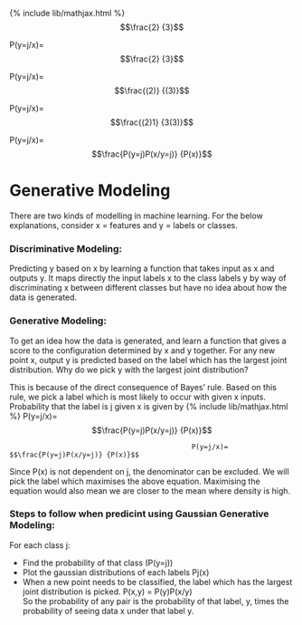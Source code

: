 {% include lib/mathjax.html %}
$$\frac{2} {3}$$

 P(y=j/x)= $$\frac{2} {3}$$
 
 P(y=j/x)= $$\frac{(2)} {(3)}$$
 
 P(y=j/x)= $$\frac{(2)1} {3(3)}$$
 
 P(y=j/x)= $$\frac{P(y=j)P(x/y=j)} {P(x)}$$
 
# Generative Modeling

There are two kinds of modelling in machine learning.
For the below explanations, consider x = features and y = labels or classes.

### Discriminative Modeling:
Predicting y based on x by learning a function that takes input as x and outputs y. It maps directly the input labels x to the class labels y by way of  discriminating x between different classes but have no idea about how the data is generated.

### Generative Modeling:
To get an idea how the data is generated, and learn a function that gives a score to the configuration determined by x and y together.
For any new point x, output y is predicted based on the label which has the largest joint distribution.
Why do we pick y with the largest joint distribution?

This is because of the direct consequence of Bayes’ rule. Based on this rule, we pick a label which is most likely to occur with given x inputs.
Probability that the label is j given x is given by 
{% include lib/mathjax.html %}
P(y=j/x)= $$\frac{P(y=j)P(x/y=j)} {P(x)}$$

                                                 P(y=j/x)= $$\frac{P(y=j)P(x/y=j)} {P(x)}$$

                                       
Since P(x) is not dependent on j, the denominator can be excluded. We will pick the label which maximises the above equation.
Maximising the equation would also mean we are closer to the mean where density is high.

### Steps to follow when predicint using Gaussian Generative Modeling:

For each class j:
* Find the probability of that class (P(y=j))
* Plot the gaussian distributions of each labels Pj(x)
* When a new point needs to be classified, the label which has the largest joint distribution is picked.  P(x,y) = P(y)P(x/y)                
   So the probability of any pair is the probability of that label, y, times the probability of seeing data x under that label y.

